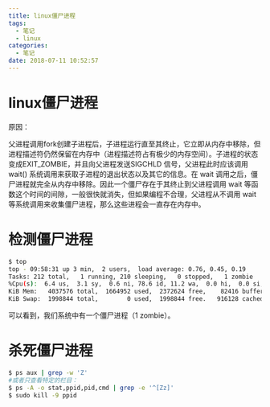 ```yaml
---
title: linux僵尸进程
tags:
  - 笔记
  - linux
categories:
  - 笔记
date: 2018-07-11 10:52:57
---
```


# linux僵尸进程

原因：

父进程调用fork创建子进程后，子进程运行直至其终止，它立即从内存中移除，但进程描述符仍然保留在内存中（进程描述符占有极少的内存空间）。子进程的状态变成EXIT_ZOMBIE，并且向父进程发送SIGCHLD 信号，父进程此时应该调用 wait() 系统调用来获取子进程的退出状态以及其它的信息。在 wait 调用之后，僵尸进程就完全从内存中移除。因此一个僵尸存在于其终止到父进程调用 wait 等函数这个时间的间隙，一般很快就消失，但如果编程不合理，父进程从不调用 wait 等系统调用来收集僵尸进程，那么这些进程会一直存在内存中。

# 检测僵尸进程

``` bash
$ top 
top - 09:58:31 up 3 min,  2 users,  load average: 0.76, 0.45, 0.19
Tasks: 212 total,   1 running, 210 sleeping,   0 stopped,   1 zombie
%Cpu(s):  6.4 us,  3.1 sy,  0.6 ni, 78.6 id, 11.2 wa,  0.0 hi,  0.0 si,  0.0 st
KiB Mem:   4037576 total,  1664952 used,  2372624 free,    82416 buffers
KiB Swap:  1998844 total,        0 used,  1998844 free.   916128 cached Mem
```

可以看到，我们系统中有一个僵尸进程（1 zombie）。

# 杀死僵尸进程

``` bash
$ ps aux | grep -w 'Z'
#或者只查看特定的栏目：
$ ps -A -o stat,ppid,pid,cmd | grep -e '^[Zz]'
$ sudo kill -9 ppid
```